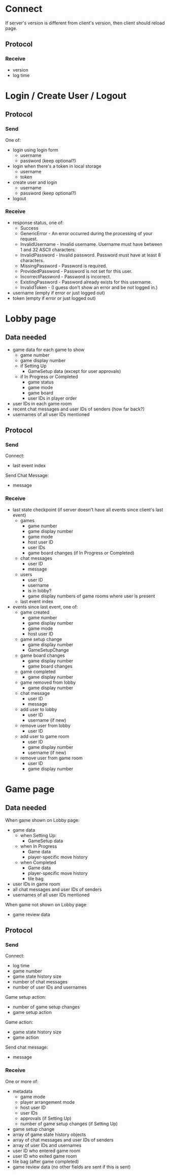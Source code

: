 # Connect

If server's version is different from client's version, then client should reload page.

## Protocol

### Receive

- version
- log time

# Login / Create User / Logout

## Protocol

### Send

One of:

- login using login form
  - username
  - password (keep optional?)
- login when there's a token in local storage
  - username
  - token
- create user and login
  - username
  - password (keep optional?)
- logout

### Receive

- response status, one of:
  - Success
  - GenericError - An error occurred during the processing of your request.
  - InvalidUsername - Invalid username. Username must have between 1 and 32 ASCII characters.
  - InvalidPassword - Invalid password. Password must have at least 8 characters.
  - MissingPassword - Password is required.
  - ProvidedPassword - Password is not set for this user.
  - IncorrectPassword - Password is incorrect.
  - ExistingPassword - Password already exists for this username.
  - InvalidToken - (I guess don't show an error and be not logged in.)
- username (empty if error or just logged out)
- token (empty if error or just logged out)

# Lobby page

## Data needed

- game data for each game to show
  - game number
  - game display number
  - if Setting Up
    - GameSetup data (except for user approvals)
  - if In Progress or Completed
    - game status
    - game mode
    - game board
    - user IDs in player order
- user IDs in each game room
- recent chat messages and user IDs of senders (how far back?)
- usernames of all user IDs mentioned

## Protocol

### Send

Connect:

- last event index

Send Chat Message:

- message

### Receive

- last state checkpoint (if server doesn't have all events since client's last event)
  - games
    - game number
    - game display number
    - game mode
    - host user ID
    - user IDs
    - game board changes (if In Progress or Completed)
  - chat messages
    - user ID
    - message
  - users
    - user ID
    - username
    - is in lobby?
    - game display numbers of game rooms where user is present
  - last event index
- events since last event, one of:
  - game created
    - game number
    - game display number
    - game mode
    - host user ID
  - game setup change
    - game display number
    - GameSetupChange
  - game board changes
    - game display number
    - game board changes
  - game completed
    - game display number
  - game removed from lobby
    - game display number
  - chat message
    - user ID
    - message
  - add user to lobby
    - user ID
    - username (if new)
  - remove user from lobby
    - user ID
  - add user to game room
    - user ID
    - game display number
    - username (if new)
  - remove user from game room
    - user ID
    - game display number

# Game page

## Data needed

When game shown on Lobby page:

- game data
  - when Setting Up:
    - GameSetup data
  - when In Progress
    - Game data
    - player-specific move history
  - when Completed
    - Game data
    - player-specific move history
    - tile bag
- user IDs in game room
- all chat messages and user IDs of senders
- usernames of all user IDs mentioned

When game not shown on Lobby page:

- game review data

## Protocol

### Send

Connect:

- log time
- game number
- game state history size
- number of chat messages
- number of user IDs and usernames

Game setup action:

- number of game setup changes
- game setup action

Game action:

- game state history size
- game action

Send chat message:

- message

### Receive

One or more of:

- metadata
  - game mode
  - player arrangement mode
  - host user ID
  - user IDs
  - approvals (if Setting Up)
  - number of game setup changes (if Setting Up)
- game setup change
- array of game state history objects
- array of chat messages and user IDs of senders
- array of user IDs and usernames
- user ID who entered game room
- user ID who exited game room
- tile bag (after game completed)
- game review data (no other fields are sent if this is sent)
